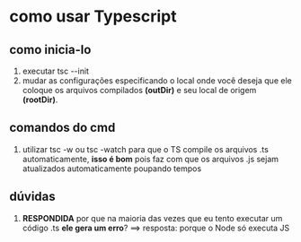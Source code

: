 # como usar Typescript

## como inicia-lo

1. executar tsc --init
2. mudar as configurações especificando o local onde você deseja que ele coloque os arquivos compilados **(outDir)** e seu local de origem **(rootDir)**.

## comandos do cmd

1. utilizar tsc -w ou tsc -watch para que o TS compile os arquivos .ts automaticamente, **isso é bom** pois faz com que os arquivos .js sejam atualizados automaticamente poupando tempos

## dúvidas

1. **RESPONDIDA** por que na maioria das vezes que eu tento executar um código .ts **ele gera um erro**? ==> resposta: porque o Node só executa JS
